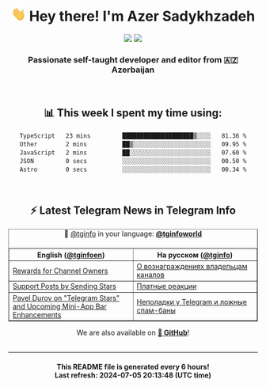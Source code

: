 <div align="center">
	<div>
		<h1>
      <img src="./assets/hi.gif" width="30px"> Hey there! I'm Azer Sadykhzadeh
    </h1>
    <img height="18" src="https://komarev.com/ghpvc/?username=sadykhzadeh&label=Views&color=2081c1&style=flat-square" />
		<a href="https://wakatime.com/Azer"> <img height="18" src="https://wakatime.com/badge/user/f80ae27a-c328-426f-a381-bc84136e2dd6.svg" /> </a>
    <h3>
      Passionate self-taught developer and editor from 🇦🇿 Azerbaijan
    </h3>
  </div>
  <br>

<h2>📊 This week I spent my time using:</h2>

<!--START_SECTION:waka-->

```txt
TypeScript   23 mins         ████████████████████▒░░░░   81.36 %
Other        2 mins          ██▒░░░░░░░░░░░░░░░░░░░░░░   09.95 %
JavaScript   2 mins          ██░░░░░░░░░░░░░░░░░░░░░░░   07.60 %
JSON         0 secs          ░░░░░░░░░░░░░░░░░░░░░░░░░   00.50 %
Astro        0 secs          ░░░░░░░░░░░░░░░░░░░░░░░░░   00.34 %
```

<!--END_SECTION:waka-->

<br>

<h2>⚡️ Latest Telegram News in Telegram Info</h2>
  <table border>
		<tr>
			<th width="50%">English (<a href="https://t.me/tginfoen">@tginfoen</a>)</th>
			<th>На русском (<a href="https://t.me/tginfo">@tginfo</a>)</th>
		</tr>
		<caption>🚩 <a href="https://t.me/tginfo">@tginfo</a> in your language: <a href="https://t.me/tginfoworld"><b>@tginfoworld</b></a><caption/>
  <tr><td><a href="https://t.me/tginfoen/1940">Rewards for Channel Owners</a></td>
    <td><a href="https://t.me/tginfo/4054">О вознаграждениях владельцам каналов</a></td></tr><tr><td><a href="https://t.me/tginfoen/1939">Support Posts by Sending Stars</a></td>
    <td><a href="https://t.me/tginfo/4053">Платные реакции</a></td></tr><tr><td><a href="https://t.me/tginfoen/1938">Pavel Durov on "Telegram Stars" and Upcoming Mini-App Bar Enhancements</a></td>
    <td><a href="https://t.me/tginfo/4052">Неполадки у Telegram и ложные спам-баны</a></td></tr>
</table>
We are also available on <a href="https://github.com/tginfo"><b>🐙 GitHub</b></a>!
</div>

<br>
<hr>
<h4 align="center">This README file is generated <b>every 6 hours</b>!</br>Last refresh: <b>2024-07-05 20:13:48 (UTC time)</b></h4>
